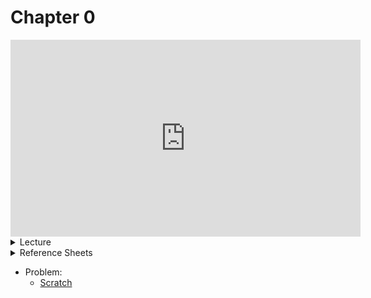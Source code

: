 <meta http-equiv="refresh" content="300"/>

# Chapter 0

<iframe width="560" height="315" src="https://www.youtube.com/embed/YoXxevp1WRQ" title="YouTube video player" frameborder="0" allow="accelerometer; autoplay; clipboard-write; encrypted-media; gyroscope; picture-in-picture" allowfullscreen></iframe>

<details>
  <summary>Lecture</summary>
  <ul>
    <li><a href="https://cs50.harvard.edu/ap/2022/curriculum/x/notes/0/">Notes</a></li>
    <summary>Slides</summary>
    <ul>
      <li><a href="https://docs.google.com/presentation/d/11nbVogBHrI5XWZ5yqg6Lhn7WxvRPTntUDGDzLbPbzC4/edit?usp=sharing">Google Slides</a></li>
      <li><a href="https://cdn.cs50.net/2020/fall/lectures/0/lecture0.pdf">PDF</a></li>
    </ul>
    <summary>Source Code</summary>
    <ul>
      <li><a href="https://cdn.cs50.net/2020/fall/lectures/0/src0/">Index</a></li>
      <li><a href="https://scratch.mit.edu/studios/27430410/">Studio</a></li>
      <li><a href="https://cdn.cs50.net/2020/fall/lectures/0/src0.zip">Zip</a></li>
    </ul>
  </ul>   
</details>

<details>  
  <summary>Reference Sheets</summary>
  <ul>
    <li><a href="\apcsp\assets\pdfs\algorithms.pdf">Algorithms</a></li>
    <li><a href="\apcsp\assets\pdfs\ascii.pdf">ASCII</a></li>
    <li><a href="\apcsp\assets\pdfs\binary.pdf">Binary</a></li>
    <li><a href="\apcsp\assets\pdfs\pseudocode.pdf">Pseudocode</a></li>
    <li><a href="\apcsp\assets\pdfs\scratch.pdf">Scratch</a></li>
  </ul>
</details>


- Problem:
    - [Scratch](\apcsp\psets\scratch)

